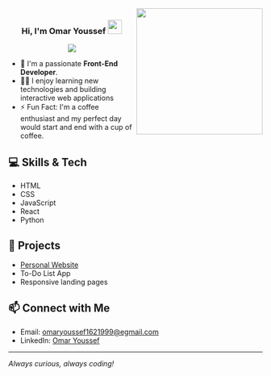 <img width="250" align="right" src="https://c.tenor.com/_DOBjnGspYAAAAAM/code-coding.gif">

<h3 align="center">
   Hi, I'm Omar Youssef 
  <img src="https://media.giphy.com/media/hvRJCLFzcasrR4ia7z/giphy.gif" width="28">
</h3>

<!-- Typing SVG by DenverCoder1 - https://github.com/DenverCoder1/readme-typing-svg -->
<p align="center">
  <a href="https://github.com/DenverCoder1/readme-typing-svg"><img src="https://readme-typing-svg.herokuapp.com/?lines=Front-end%20web%20developer;Always%20learning%20new%20things&font=Fira%20Code&center=true&width=440&height=45&color=f75c7e&vCenter=true&size=22"></a>
</p> 

- 🏢 I'm a  passionate **Front-End Developer**.  
- 👨‍💻 I enjoy learning new technologies and building interactive web applications
- ⚡ Fun Fact: I'm a coffee enthusiast and my perfect day would start and end with a cup of coffee.

## 💻 Skills & Tech
- HTML
- CSS
- JavaScript
- React
- Python

## 🚀 Projects
- [Personal Website](https://github.com/OYoussef162/personal-website)
- To-Do List App
- Responsive landing pages

## 📫 Connect with Me
- Email: omaryoussef1621999@egmail.com
- LinkedIn: [Omar Youssef](https://www.linkedin.com/in/omar-youssef-elanany/?trk=opento_sprofile_topcard)

---

*Always curious, always coding!*
